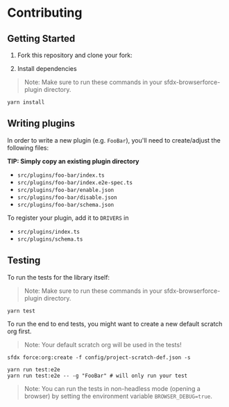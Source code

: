 # Contributing

## Getting Started

1. Fork this repository and clone your fork:

2. Install dependencies

> Note: Make sure to run these commands in your sfdx-browserforce-plugin directory.

```console
yarn install
```

## Writing plugins

In order to write a new plugin (e.g. `FooBar`),
you'll need to create/adjust the following files:

**TIP: Simply copy an existing plugin directory**

- `src/plugins/foo-bar/index.ts`
- `src/plugins/foo-bar/index.e2e-spec.ts`
- `src/plugins/foo-bar/enable.json`
- `src/plugins/foo-bar/disable.json`
- `src/plugins/foo-bar/schema.json`

To register your plugin, add it to `DRIVERS` in

- `src/plugins/index.ts`
- `src/plugins/schema.ts`

## Testing

To run the tests for the library itself:

> Note: Make sure to run these commands in your sfdx-browserforce-plugin directory.

```console
yarn test
```

To run the end to end tests, you might want to create a new default scratch org first.

> Note: Your default scratch org will be used in the tests!

```console
sfdx force:org:create -f config/project-scratch-def.json -s
```

```console
yarn run test:e2e
yarn run test:e2e -- -g "FooBar" # will only run your test
```

> Note: You can run the tests in non-headless mode (opening a browser) by setting the environment variable `BROWSER_DEBUG=true`.
